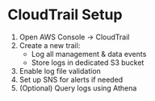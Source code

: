 # CloudTrail Setup

1. Open AWS Console → CloudTrail
2. Create a new trail:
   - Log all management & data events
   - Store logs in dedicated S3 bucket
3. Enable log file validation
4. Set up SNS for alerts if needed
5. (Optional) Query logs using Athena
